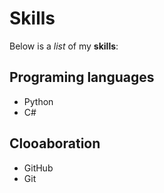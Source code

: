 # Skills

Below is a _list_ of my **skills**:

## Programing languages
- Python
- C#

## Clooaboration
- GitHub
- Git

